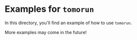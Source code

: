 # Examples for `tomorun`

In this directory, you'll find an example of how to use `tomorun`.

More examples may come in the future!
